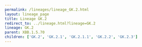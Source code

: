 ```yaml
---
permalink: /lineages/lineage_GK.2.html
layout: lineage_page
title: Lineage GK.2
redirect_to: ../lineage.html?lineage=GK.2
lineage: GK.2
parent: XBB.1.5.70
children: ['GK.2', 'GK.2.1', 'GK.2.1.1', 'GK.2.2', 'GK.2.3']
---
```

